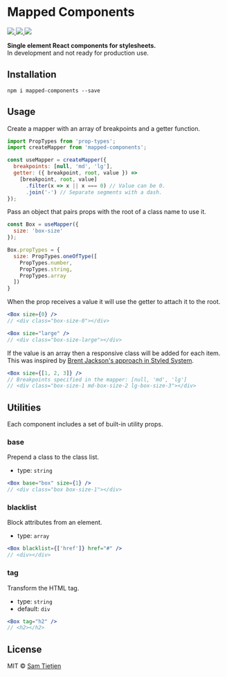 # Mapped Components

<p>
  <a href="https://www.npmjs.com/package/mapped-components">
    <img src="https://img.shields.io/badge/npm-v0.1.2-black.svg">
  </a>
  <a href="https://nodejs.org/api/documentation.html#documentation_stability_index">
    <img src="https://img.shields.io/badge/stability-experimental-black.svg">
  </a>
  <a href="https://opensource.org/licenses/MIT">
    <img src="https://img.shields.io/badge/license-MIT-black.svg">
  </a>
</p>

**Single element React components for stylesheets.**  
In development and not ready for production use.  

## Installation
```shell
npm i mapped-components --save
```

## Usage

Create a mapper with an array of breakpoints and a getter function.

```jsx
import PropTypes from 'prop-types';
import createMapper from 'mapped-components';

const useMapper = createMapper({
  breakpoints: [null, 'md', 'lg'],
  getter: ({ breakpoint, root, value }) =>
    [breakpoint, root, value]
      .filter(x => x || x === 0) // Value can be 0.
      .join('-') // Separate segments with a dash.
});
```

Pass an object that pairs props with the root of a class name to use it.

```jsx
const Box = useMapper({
  size: 'box-size'
});

Box.propTypes = {
  size: PropTypes.oneOfType([
    PropTypes.number,
    PropTypes.string,
    PropTypes.array
  ])
}
```

When the prop receives a value it will use the getter to attach it to the root.

```jsx
<Box size={0} />
// <div class="box-size-0"></div>

<Box size="large" />
// <div class="box-size-large"></div>
```

If the value is an array then a responsive class will be added for each item.  
This was inspired by [Brent Jackson's approach in Styled System](https://styled-system.com/responsive-styles/).

```jsx
<Box size={[1, 2, 3]} />
// Breakpoints specified in the mapper: [null, 'md', 'lg']
// <div class="box-size-1 md-box-size-2 lg-box-size-3"></div>
```

## Utilities
Each component includes a set of built-in utility props.

### base
Prepend a class to the class list.
- type: `string`

```jsx
<Box base="box" size={1} /> 
// <div class="box box-size-1"></div>
```

### blacklist
Block attributes from an element.
- type: `array`

```jsx
<Box blacklist={['href']} href="#" /> 
// <div></div>
```

### tag
Transform the HTML tag.
- type: `string`
- default: `div`

```jsx
<Box tag="h2" /> 
// <h2></h2>
```

## License
MIT © [Sam Tietjen](https://samtietjen.com)